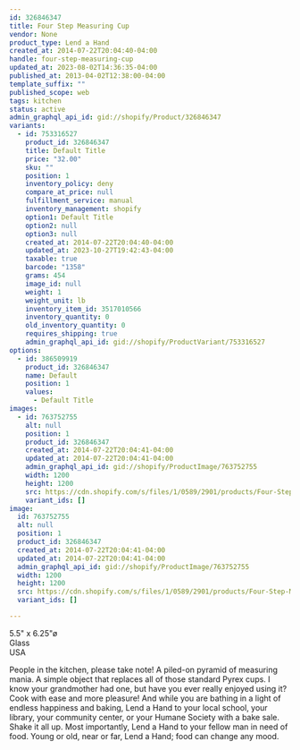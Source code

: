 ```yaml
---
id: 326846347
title: Four Step Measuring Cup
vendor: None
product_type: Lend a Hand
created_at: 2014-07-22T20:04:40-04:00
handle: four-step-measuring-cup
updated_at: 2023-08-02T14:36:35-04:00
published_at: 2013-04-02T12:38:00-04:00
template_suffix: ""
published_scope: web
tags: kitchen
status: active
admin_graphql_api_id: gid://shopify/Product/326846347
variants:
  - id: 753316527
    product_id: 326846347
    title: Default Title
    price: "32.00"
    sku: ""
    position: 1
    inventory_policy: deny
    compare_at_price: null
    fulfillment_service: manual
    inventory_management: shopify
    option1: Default Title
    option2: null
    option3: null
    created_at: 2014-07-22T20:04:40-04:00
    updated_at: 2023-10-27T19:42:43-04:00
    taxable: true
    barcode: "1358"
    grams: 454
    image_id: null
    weight: 1
    weight_unit: lb
    inventory_item_id: 3517010566
    inventory_quantity: 0
    old_inventory_quantity: 0
    requires_shipping: true
    admin_graphql_api_id: gid://shopify/ProductVariant/753316527
options:
  - id: 386509919
    product_id: 326846347
    name: Default
    position: 1
    values:
      - Default Title
images:
  - id: 763752755
    alt: null
    position: 1
    product_id: 326846347
    created_at: 2014-07-22T20:04:41-04:00
    updated_at: 2014-07-22T20:04:41-04:00
    admin_graphql_api_id: gid://shopify/ProductImage/763752755
    width: 1200
    height: 1200
    src: https://cdn.shopify.com/s/files/1/0589/2901/products/Four-Step-Measuring-Cup_1.jpeg?v=1406073881
    variant_ids: []
image:
  id: 763752755
  alt: null
  position: 1
  product_id: 326846347
  created_at: 2014-07-22T20:04:41-04:00
  updated_at: 2014-07-22T20:04:41-04:00
  admin_graphql_api_id: gid://shopify/ProductImage/763752755
  width: 1200
  height: 1200
  src: https://cdn.shopify.com/s/files/1/0589/2901/products/Four-Step-Measuring-Cup_1.jpeg?v=1406073881
  variant_ids: []

---
```


5.5" x 6.25"ø   
Glass  
USA

People in the kitchen, please take note! A piled-on pyramid of measuring mania. A simple object that replaces all of those standard Pyrex cups. I know your grandmother had one, but have you ever really enjoyed using it? Cook with ease and more pleasure! And while you are bathing in a light of endless happiness and baking, Lend a Hand to your local school, your library, your community center, or your Humane Society with a bake sale. Shake it all up. Most importantly, Lend a Hand to your fellow man in need of food. Young or old, near or far, Lend a Hand; food can change any mood.